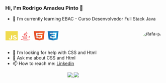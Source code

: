 ### Hi, I'm Rodrigo Amadeu Pinto 👋

- 🌱 I’m currently learning EBAC - Curso Desenvolvedor Full Stack Java
<div style="display: inline_block"><br>
  <img align="center" alt="Js" height="30" width="40" src="https://raw.githubusercontent.com/devicons/devicon/master/icons/javascript/javascript-plain.svg">
  <img align="center" alt=Java" height="30" width="40" src="https://raw.githubusercontent.com/devicons/devicon/master/icons/java/java-plain.svg">
  <img align="center" alt="HTML" height="30" width="40" src="https://raw.githubusercontent.com/devicons/devicon/master/icons/html5/html5-original.svg">
  <img align="center" alt="CSS" height="30" width="40" src="https://raw.githubusercontent.com/devicons/devicon/master/icons/css3/css3-original.svg">
  <img align="right" alt="Rafa-pic" height="150" style="border-radius:50px;" src="https://static.lms.ebaconline.com.br/avatars/32dfa2bc-0357-44e0-a287-4e10e4fc8148/80x80.webp">
</div>
  
  ##

- 🤔 I’m looking for help with CSS and Html
- 💬 Ask me about CSS and Html
- 📫 How to reach me: [Linkedin](https://www.linkedin.com/in/rodrigo-amadeu-pinto-92a540230/)

<div align="center">
  <a href="https://github.com/rodrigoamadeu">
  <img height="180em" src="https://github-readme-stats.vercel.app/api?username=rodrigoamadeu&show_icons=true&theme=dark&include_all_commits=true&count_private=true"/>
  <img height="180em" src="https://github-readme-stats.vercel.app/api/top-langs/?username=rodrigoamadeu&layout=compact&langs_count=7&theme=dark"/>
</div>


